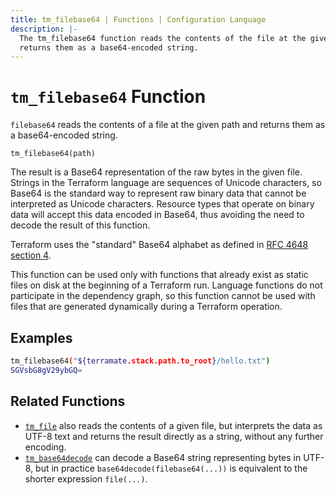 ```yaml
---
title: tm_filebase64 | Functions | Configuration Language
description: |-
  The tm_filebase64 function reads the contents of the file at the given path and
  returns them as a base64-encoded string.
---
```


# `tm_filebase64` Function

`filebase64` reads the contents of a file at the given path and returns them as
a base64-encoded string.

```hcl
tm_filebase64(path)
```

The result is a Base64 representation of the raw bytes in the given file.
Strings in the Terraform language are sequences of Unicode characters, so
Base64 is the standard way to represent raw binary data that cannot be
interpreted as Unicode characters. Resource types that operate on binary
data will accept this data encoded in Base64, thus avoiding the need to
decode the result of this function.

Terraform uses the "standard" Base64 alphabet as defined in
[RFC 4648 section 4](https://tools.ietf.org/html/rfc4648#section-4).

This function can be used only with functions that already exist as static
files on disk at the beginning of a Terraform run. Language functions do not
participate in the dependency graph, so this function cannot be used with
files that are generated dynamically during a Terraform operation.

## Examples

```sh
tm_filebase64("${terramate.stack.path.to_root}/hello.txt")
SGVsbG8gV29ybGQ=
```

## Related Functions

* [`tm_file`](./tm_file.md) also reads the contents of a given file,
  but interprets the data as UTF-8 text and returns the result directly
  as a string, without any further encoding.
* [`tm_base64decode`](./tm_base64decode.md) can decode a Base64 string representing
  bytes in UTF-8, but in practice `base64decode(filebase64(...))` is equivalent
  to the shorter expression `file(...)`.
